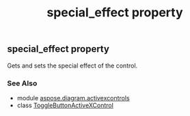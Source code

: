 ﻿---
title: special_effect property
second_title: Aspose.Diagram for Python via .NET API References
description: 
type: docs
weight: 190
url: /python-net/aspose.diagram.activexcontrols/togglebuttonactivexcontrol/special_effect/
is_root: false
---

## special_effect property


Gets and sets the special effect of the control.

### See Also
* module [aspose.diagram.activexcontrols](../../)
* class [ToggleButtonActiveXControl](/diagram/python-net/aspose.diagram.activexcontrols/togglebuttonactivexcontrol)
